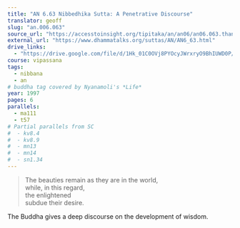 ```yaml
---
title: "AN 6.63 Nibbedhika Sutta: A Penetrative Discourse"
translator: geoff
slug: "an.006.063"
source_url: "https://accesstoinsight.org/tipitaka/an/an06/an06.063.than.html"
external_url: "https://www.dhammatalks.org/suttas/AN/AN6_63.html"
drive_links:
  - "https://drive.google.com/file/d/1Hk_01C0OVj8PYOcyJWrxryO9BhIUWD0P/view?usp=drivesdk"
course: vipassana
tags:
  - nibbana
  - an
# buddha tag covered by Nyanamoli's *Life*
year: 1997
pages: 6
parallels:
  - ma111
  - t57
# Partial parallels from SC
#  - kv8.4
#  - kv8.9
#  - mn13
#  - mn14
#  - sn1.34
---
```


> The beauties remain as they are in the world,  
while, in this regard,  
the enlightened  
subdue their desire.

The Buddha gives a deep discourse on the development of wisdom.

